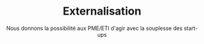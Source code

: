 ---
title: Externalisation
subtitle: Nous donnons la possibilité aux PME/ETI d'agir avec la souplesse des start-ups
description: L'innovation continue est un <b>facteur clé de succès</b> dans un marché de plus en plus mouvant. Les entreprises qui confient à Boot-Start leur innovation bénéficient d'une expertise IT et de l'agilité des équipes pour réaliser régulièrement de <b>prototypes et MVP</b> (Minimum Valuable Product) afin de tester les idées internes et permettre à l'entrperise de prendre les devants sur les évolutions de leur marché.
description2: Une fois le concept et le fonctionnement validés, les prototypes ou MVP réalisés <b>sont ensuite intégrés</b> à l'offre, la plateforme, le site web ou le SI de notre client par les équipes de chez Boot-Start. Nos ingénieurs et docteurs en informatique de la donnée vous accompagnent dans <b>la digitalisation de votre entreprise</b> et sont force de proposition sur la base d'une experience et d'un travail en partenariat avec les laboratoires de recherche, bénéficiant ainsi de technologies avancées en intelligence artificielle, analyse et traitement de données, développement informatique.
category: presentation
subcategory: pme
layout: presentation
pic: /img/show/innovation-pme-digital.jpg
text-left: yes
sort: 3
---